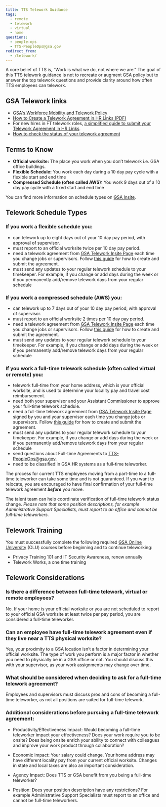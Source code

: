 ```yaml
---
title: TTS Telework Guidance
tags:
  - remote
  - telework
  - virtual
  - home
questions:
  - people-ops
  - TTS-PeopleOps@gsa.gov
redirect_from:
  - /telework/
---
```


A core belief of TTS is, “Work is what we do, not where we are.” The goal of this TTS telework guidance is not to recreate or augment GSA policy but to answer the top telework questions and provide clarity around how often TTS employees can telework.

## GSA Telework links

- [GSA's Workforce Mobility and Telework Policy](https://www.gsa.gov/directive/gsa-workforce-mobility-and-telework-policy)
- [How to Create a Telework Agreement in HR Links (PDF)](https://corporateapps.gsa.gov/files/Create-Submit-Telework-Agreement-Employees.pdf)
- For new hires in FT telework roles, [a simplified guide to submit your Telework Agreement in HR Links]({{site.baseurl}}/telework-agreement-new-ft/).
- [How to check the status of your telework agreement](https://youtu.be/z3DKp8t4B6w)

## Terms to Know

- **Official worksite:** The place you work when you don’t telework i.e. GSA office buildings.
- **Flexible Schedule:** You work each day during a 10 day pay cycle with a flexible start and end time
- **Compressed Schedule (often called AWS):** You work 9 days out of a 10 day pay cycle with a fixed start and end time

You can find more information on schedule types on [GSA Insite](https://insite.gsa.gov/topics/hr-pay-and-leave/worklife-programs/alternative-work-schedules?term=alternatve%20work%20schedule).

## Telework Schedule Types

### If you work a flexible schedule you:

- can telework up to eight days out of your 10 day pay period, with approval of supervisor.
- must report to an official worksite twice per 10 day pay period.
- need a telework agreement from [GSA Telework Insite Page](https://insite.gsa.gov/portal/category/513630) each time you change jobs or supervisors. Follow [this guide](https://corporateapps.gsa.gov/corporateapps/files/Create_Submit_Regular_AgreementEmployees.pdf) for how to create and submit the agreement.
- must send any updates to your regular telework schedule to your timekeeper. For example, if you change or add days during the week or if you permanently add/remove telework days from your regular schedule

### If you work a compressed schedule (AWS) you:

- can telework up to 7 days out of your 10 day pay period, with approval of supervisor.
- must report to an official worksite 2 times per 10 day pay period.
- need a telework agreement from [GSA Telework Insite Page](https://insite.gsa.gov/portal/category/513630) each time you change jobs or supervisors. Follow [this guide](https://corporateapps.gsa.gov/corporateapps/files/Create_Submit_Regular_AgreementEmployees.pdf) for how to create and submit the agreement.
- must send any updates to your regular telework schedule to your timekeeper. For example, if you change or add days during the week or if you permanently add/remove telework days from your regular schedule

### If you work a full-time telework schedule (often called virtual or remote) you:

- telework full-time from your home address, which is your official worksite, and is used to determine your locality pay and travel cost reimbursement.
- need both your supervisor and your Assistant Commissioner to approve your full-time telework schedule.
- need a full-time telework agreement from [GSA Telework Insite Page](https://insite.gsa.gov/portal/category/513630) signed by you and your supervisor each time you change jobs or supervisors. Follow [this guide](https://corporateapps.gsa.gov/files/Create-Submit-Routine-Telework-Agreement-Employees.pdf) for how to create and submit the agreement.
- must send any updates to your regular telework schedule to your timekeeper. For example, if you change or add days during the week or if you permanently add/remove telework days from your regular schedule
- send questions about Full-time Agreements to [TTS-PeopleOps@gsa.gov](mailto:TTS-PeopleOps@gsa.gov).
- need to be classified in GSA HR systems as a full-time teleworker.

The process for current TTS employees moving from a part-time to a full-time teleworker can take some time and is not guaranteed. If you want to relocate, you are encouraged to have final confirmation of your full-time telework agreement **_before_** you move.

The talent team can help coordinate verification of full-time telework status change. _Please note that some position descriptions, for example Administrative Support Specialists, must report to an office and cannot be full-time teleworkers._

## Telework Training

You must successfully complete the following required [GSA Online University](https://gsaolu.gsa.gov/) (OLU) courses before beginning and to continue teleworking:

- Privacy Training 101 and IT Security Awareness, renew annually
- Telework Works, a one time training

## Telework Considerations

### Is there a difference between full-time telework, virtual or remote employees?

No. If your home is your official worksite or you are not scheduled to report to your official GSA worksite at least twice per pay period, you are considered a full-time teleworker.

### Can an employee have full-time telework agreement even if they live near a TTS physical worksite?

Yes, your proximity to a GSA location isn’t a factor in determining your official worksite. The type of work you perform is a major factor in whether you need to physically be in a GSA office or not. You should discuss this with your supervisor, as your work assignments may change over time.

### What should be considered when deciding to ask for a full-time telework agreement?

Employees and supervisors must discuss pros and cons of becoming a full-time teleworker, as not all positions are suited for full-time telework.

### Additional considerations before pursuing a full-time telework agreement:

- Productivity/Effectiveness Impact: Would becoming a full-time teleworker impact your effectiveness? Does your work require you to be onsite? Does being onsite enrich your ability to connect with colleagues and improve your work product through collaboration?

- Economic Impact: Your salary could change. Your home address may have different locality pay from your current official worksite. Changes in state and local taxes are also an important consideration.

- Agency Impact: Does TTS or GSA benefit from you being a full-time teleworker?

- Position: Does your position description have any restrictions? For example Administrative Support Specialists must report to an office and cannot be full-time teleworkers.
